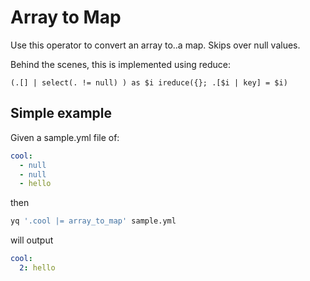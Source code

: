 # Array to Map

Use this operator to convert an array to..a map. Skips over null values.

Behind the scenes, this is implemented using reduce:

```
(.[] | select(. != null) ) as $i ireduce({}; .[$i | key] = $i)
```

## Simple example
Given a sample.yml file of:
```yaml
cool:
  - null
  - null
  - hello
```
then
```bash
yq '.cool |= array_to_map' sample.yml
```
will output
```yaml
cool:
  2: hello
```


